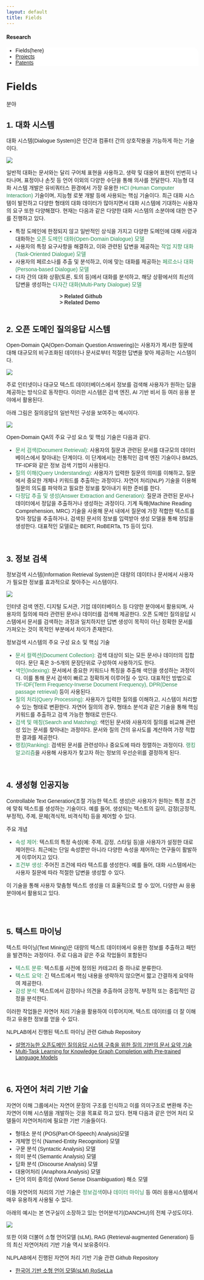 ```yaml
---
layout: default
title: Fields
---
```

<style>
@import url(//fonts.googleapis.com/earlyaccess/jejugothic.css);
.jg{font-family: 'Jeju Gothic', sans-serif;}

/* 박성완 추가 CSS */
/* 기본 스타일 */
    .toggle-container {
      cursor: pointer;
      font-weight: bold;
      color: #333;
      transition: color 0.3s ease, transform 0.3s ease;
      padding-left: 140px; /* 첫 문단과 줄맞춤을 맞추기 위해 추가 */
    }

    /* 마우스를 올렸을 때 색과 크기 변화 */
    .toggle-container:hover {
      color: #28a745; /* 녹색 계열 */
      transform: scale(1.1); /* 글씨 커짐 */
    }

    /* 토글 리스트 스타일 */
    .toggle-list {
      display: none;
      list-style-type: none;
      padding-left: 20px;
    }

    .toggle-list li {
      margin: 5px 0;
    }

    .toggle-list a {
      text-decoration: none;
      color: #1a73e8;
      transition: color 0.3s ease;
    }

    /* 링크에 마우스를 올렸을 때 색 변화 */
    .toggle-list a:hover {
      text-decoration: underline;
      color: #28a745; /* 녹색 계열 */
    }
</style>

<h4>Research</h4>
 <div class="linklink jg" style = "background-color:#ffffff;border-radius:0 15px;align:right;">
          <ul class="posts-list">
            <li>Fields(here)
            </li>
            <li class="post-link">
                <a class="post-title" href="https://nlplab-skku.github.io/Research/Projects/">Projects</a>
            </li>
            <li class="post-link">
                <a class="post-title" href="https://nlplab-skku.github.io/Research/Patents/">Patents</a>
            </li>
          </ul>
  </div>


<div class="post jg">
  <h1 class="pageTitle">Fields</h1>	
  <p class="meta">분야</p>

  <h2>1. 대화 시스템</h2>
  <p>대화 시스템(Dialogue System)은 인간과 컴퓨터 간의 상호작용을 가능하게 하는 기술이다.<p>
  <img src="/assets/img/research/Dialogue_System_v2.png">
  <p>일반적 대화는 문서와는 달리 구어체 표현을 사용하고, 생략 및 대용어 표현이 빈번히 나타나며, 표정이나 손짓 등 언어 이외의 다양한 수단을 통해 의사를 전달한다. 지능형 대화 시스템 개발은 유비쿼터스 환경에서 가장 유용한 <font color="seagreen" font-weight= "bold">HCI (Human Computer Interaction)</font> 기술이며, 지능형 로봇 개발 등에 사용되는 핵심 기술이다. 최근 대화 시스템이 발전하고 다양한 형태의 대화 데이터가 많아지면서 대화 시스템에 기대하는 사용자의 요구 또한 다양해졌다. 현재는 다음과 같은 다양한 대화 시스템의 소분야에 대한 연구를 진행하고 있다.<p>
  <ul>
	    <li>특정 도메인에 한정되지 않고 일반적인 상식을 가지고 다양한 도메인에 대해 사람과 대화하는 <font color="seagreen" font-weight= "bold">오픈 도메인 대화(Open-Domain Dialogue) 모델</font></li>
      <li>사용자의 특정 요구사항을 해결하고, 이와 관련된 답변을 제공하는 <font color="seagreen" font-weight= "bold">작업 지향 대화(Task-Oriented Dialogue) 모델</font></li>
      <li>사용자의 페르소나를 추출 및 분석하고, 이에 맞는 대화를 제공하는 <font color="seagreen" font-weight= "bold">페르소나 대화(Persona-based Dialogue) 모델</font></li>
      <li>다자 간의 대화 상황(토론, 토의 등)에서 대화를 분석하고, 해당 상황에서의 최선의 답변을 생성하는 <font color="seagreen" font-weight= "bold">다자간 대화(Multi-Party Dialogue) 모델</font></li>
      
  </ul>

  <div class="toggle-container" onclick="toggleList_github1()">> Related Github</div>
  <ul class="toggle-list" id="github-list1">
      <li><a href="https://github.com/NLPlab-skku/HG-TODS" target="_blank">이종 그래프 융합 목적 지향 대화 시스템</a></li>
      <li><a href="https://github.com/NLPlab-skku/DSTC11_SIMMC2.1" target="_blank">가상환경 쇼핑 보조를 위한 대화형 인공지능 에이전트</a></li>
      <li><a href="https://github.com/NLPlab-skku/BERT-ASE" target="_blank">Gender bias 완화 모델 BERT-ASE</a></li>
  </ul>

  <div class="toggle-container" onclick="toggleList_demo1()">> Related Demo</div>
  <ul class="toggle-list" id="demo-list1">
      <li>외부 지식 기반 대화 시스템</li>
      <video controls style="display: block; margin: 0 auto;">
								<source src="/assets/video/demo_external_knowledge_based_dialogue_system.mp4" type="video/mp4">
								Your browser does not support the video tag.
			</video>

      <li>설명 가능한 질의 응답 시스템</li>
      <video controls style="display: block; margin: 0 auto;">
								<source src="/assets/video/demo_explainable_question_answering_system.mp4" type="video/mp4">
								Your browser does not support the video tag.
			</video>
  </ul>
  <br>

  <h2>2. 오픈 도메인 질의응답 시스템</h2>
  <p>Open-Domain QA(Open-Domain Question Answering)는 사용자가 제시한 질문에 대해 대규모의 비구조화된 데이터나 문서로부터 적절한 답변을 찾아 제공하는 시스템이다.<p>
  <img src="/assets/img/research/Open_domain_QA.png">
  <p>주로 인터넷이나 대규모 텍스트 데이터베이스에서 정보를 검색해 사용자가 원하는 답을 제공하는 방식으로 동작한다. 이러한 시스템은 검색 엔진, AI 기반 비서 등 여러 응용 분야에서 활용된다.
</p>
<p>아래 그림은 질의응답의 일반적인 구성을 보여주는 예시이다.</p>
  <img src="/assets/img/research/Open_domain_QA_2.png">
  <p>Open-Domain QA의 주요 구성 요소 및 핵심 기술은 다음과 같다.<p>
  <ul>
	    <li><font color="seagreen" font-weight= "bold">문서 검색(Document Retrieval):</font> 사용자의 질문과 관련된 문서를 대규모의 데이터베이스에서 찾아내는 단계이다. 이 단계에서는 전통적인 검색 엔진 기술이나 BM25, TF-IDF와 같은 정보 검색 기법이 사용된다.</li>
      <li><font color="seagreen" font-weight= "bold">질의 이해(Query Understanding):</font> 사용자가 입력한 질문의 의미를 이해하고, 질문에서 중요한 개체나 키워드를 추출하는 과정이다. 자연어 처리(NLP) 기술을 이용해 질문의 의도를 파악하고 필요한 정보를 찾아내기 위한 준비를 한다.</li>
      <li><font color="seagreen" font-weight= "bold">다정답 추출 및 생성(Answer Extraction and Generation):</font> 질문과 관련된 문서나 데이터에서 정답을 추출하거나 생성하는 과정이다. 기계 독해(Machine Reading Comprehension, MRC) 기술을 사용해 문서 내에서 질문에 가장 적합한 텍스트를 찾아 정답을 추출하거나, 검색된 문서의 정보를 입력받아 생성 모델을 통해 정답을 생성한다. 대표적인 모델로는 BERT, RoBERTa, T5 등이 있다.</li>
  </ul>
  <br>

  <h2>3. 정보 검색</h2>
  <p>정보검색 시스템(Information Retrieval System)은 대량의 데이터나 문서에서 사용자가 필요한 정보를 효과적으로 찾아주는 시스템이다.<p>
  <img src="/assets/img/research/Information_Retrieval.png">
  <p>인터넷 검색 엔진, 디지털 도서관, 기업 데이터베이스 등 다양한 분야에서 활용되며, 사용자의 질의에 따라 관련된 문서나 데이터를 검색해 제공한다. 오픈 도메인 질의응답 시스템에서 문서를 검색하는 과정과 일치하지만 답변 생성이 목적이 아닌 정확한 문서를 가져오는 것이 목적인 부분에서 차이가 존재한다. </p>
<p>정보검색 시스템의 주요 구성 요소 및 핵심 기술</p>
  <ul>
	    <li><font color="seagreen" font-weight= "bold">문서 컬렉션(Document Collection):</font> 검색 대상이 되는 모든 문서나 데이터의 집합이다. 문단 혹은 3~5개의 문장단위로 구성하여 사용하기도 한다. </li>
      <li><font color="seagreen" font-weight= "bold">색인(Indexing):</font> 문서에서 중요한 키워드나 특징을 추출해 색인을 생성하는 과정이다. 이를 통해 문서 검색이 빠르고 정확하게 이루어질 수 있다. 대표적인 방법으로 <font color="seagreen" font-weight= "bold">TF-IDF(Term Frequency-Inverse Document Frequency), DPR(Dense passage retrieval)</font> 등이 사용된다.</li>
      <li><font color="seagreen" font-weight= "bold">질의 처리(Query Processing):</font> 사용자가 입력한 질의를 이해하고, 시스템이 처리할 수 있는 형태로 변환한다. 자연어 질의의 경우, 형태소 분석과 같은 기술을 통해 핵심 키워드를 추출하고 검색 가능한 형태로 만든다.</li>
      <li><font color="seagreen" font-weight= "bold">검색 및 매칭(Search and Matching):</font> 색인된 문서와 사용자의 질의를 비교해 관련성 있는 문서를 찾아내는 과정이다. 문서와 질의 간의 유사도를 계산하여 가장 적합한 결과를 제공한다.</li>
      <li><font color="seagreen" font-weight= "bold">랭킹(Ranking):</font> 검색된 문서를 관련성이나 중요도에 따라 정렬하는 과정이다. <font color="seagreen" font-weight= "bold">랭킹 알고리즘</font>을 사용해 사용자가 찾고자 하는 정보의 우선순위를 결정하게 된다.</li>
  </ul>
  <br>

  <h2>4. 생성형 인공지능</h2>
  <p>Controllable Text Generation(조절 가능한 텍스트 생성)은 사용자가 원하는 특정 조건에 맞춰 텍스트를 생성하는 기술이다. 예를 들어, 생성되는 텍스트의 길이, 감정(긍정적, 부정적), 주제, 문체(격식적, 비격식적) 등을 제어할 수 있다.<p>
  
  <p>주요 개념</p>
  <ul>
	    <li><font color="seagreen" font-weight= "bold">속성 제어:</font> 텍스트의 특정 속성(예: 주제, 감정, 스타일 등)을 사용자가 설정한 대로 제어한다. 최근에는 단일 속성뿐만 아니라 다양한 속성을 제어하는 연구들이 활발하게 이루어지고 있다.
</li>
      <li><font color="seagreen" font-weight= "bold">조건부 생성:</font> 주어진 조건에 따라 텍스트를 생성한다. 예를 들어, 대화 시스템에서는 사용자 질문에 따라 적절한 답변을 생성할 수 있다.</li>
  </ul>
  <p>이 기술을 통해 사용자 맞춤형 텍스트 생성을 더 효율적으로 할 수 있어, 다양한 AI 응용 분야에서 활용되고 있다.<p>
  <br>
  <br>

  <h2>5. 텍스트 마이닝</h2>
  <p>텍스트 마이닝(Text Mining)은 대량의 텍스트 데이터에서 유용한 정보를 추출하고 패턴을 발견하는 과정이다. 주로 다음과 같은 주요 작업들이 포함된다<p>
  <ul>
	    <li><font color="seagreen" font-weight= "bold">텍스트 분류:</font> 텍스트를 사전에 정의된 카테고리 중 하나로 분류한다.</li>
      <li><font color="seagreen" font-weight= "bold">텍스트 요약:</font> 긴 텍스트에서 핵심 내용을 생략하지 않으면서  짧고 간결하게 요약하여 제공한다.</li>
      <li><font color="seagreen" font-weight= "bold">감성 분석:</font> 텍스트에서 감정이나 의견을 추출하여 긍정적, 부정적 또는 중립적인 감정을 분석한다.</li>
  </ul>
  <p>이러한 작업들은 자연어 처리 기술을 활용하여 이루어지며, 텍스트 데이터를 더 잘 이해하고 유용한 정보를 얻을 수 있다.<p>
  <p>NLPLAB에서 진행된 텍스트 마이닝 관련 Github Repository</p>
  <ul>
      <li><a href="https://github.com/NLPlab-skku/SummaryXAI-QA" target="_blank">설명가능한 오픈도메인 질의응답 시스템 구축을 위한 질의 기반의 문서 요약 기술</a></li>
      <li><a href="https://github.com/NLPlab-skku/MTL-KGC" target="_blank">Multi-Task Learning for Knowledge Graph Completion with Pre-trained Language Models</a></li>
  </ul>
  <br>

  <h2>6. 자연어 처리 기반 기술</h2>
  <p> 자연어 이해 그룹에서는 자연어 문장의 구조를 인식하고 이를 의미구조로 변환해 주는 자연어 이해 시스템을 개발하는 것을 목표로 하고 있다. 현재 다음과 같은 언어 처리 모델들이 자연어처리에 필요한 기반 기술들이다.</p>
  <ul>
	<li>형태소 분석 (POS(Part-Of-Speech) Analysis)모델</li>
  	<li>개체명 인식 (Named-Entity Recognition) 모델</li>
  	<li>구문 분석 (Syntactic Analysis) 모델</li>
  	<li>의미 분석 (Semantic Analysis) 모델</li>
    <li>담화 분석 (Discourse Analysis) 모델</li>
    <li>대용어처리 (Anaphora Analysis) 모델</li>
    <li>단어 의미 중의성 (Word Sense Disambiguation) 해소 모델</li>
  </ul>
  <p>이들 자연어의 처리의 기반 기술은 <font color="seagreen" font-weight= "bold">정보검색</font>이나 <font color="seagreen" font-weight= "bold">데이터 마이닝</font> 등 여러 응용시스템에서 매우 유용하게 사용될 수 있다.</p>
  <p>아래의 예시는 본 연구실이 소장하고 있는 언어분석기(DANCHU)의 전체 구성도이다.</p>
  <img src="/assets/img/research/danchu_system.png">
  <p>또한 이와 더불어 소형 언어모델 (sLM), RAG (Retrieval-augmented Generation) 등의 최신 자연어처리 기반 기술 역시 보유중이다.</p>
    <p>NLPLAB에서 진행된 자연어 처리 기반 기술 관련 Github Repository</p>
  <ul>
      <li><a href="https://github.com/NLPlab-skku/RoSeLLa" target="_blank">한국어 기반 소형 언어 모델(sLM) RoSeLLa</a></li>
  </ul>
  <br>

<script>
    function toggleList_github1() {
      const list = document.getElementById('github-list1');
      if (list.style.display === 'none' || list.style.display === '') {
        list.style.display = 'block';
      } else {
        list.style.display = 'none';
      }
    }

    function toggleList_demo1() {
      const list = document.getElementById('demo-list1');
      if (list.style.display === 'none' || list.style.display === '') {
        list.style.display = 'block';
      } else {
        list.style.display = 'none';
      }
    }
</script>
